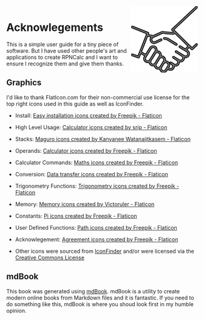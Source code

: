 <img align="right" width="175" src="../Images/Acknowlegement.png">

# Acknowlegements

This is a simple user guide for a tiny piece of software.  But I have used other people's art and applications to create RPNCalc and I want to ensure I recognize them and give them thanks.

## Graphics

I'd like to thank FlatIcon.com for their non-commercial use license for the top right icons used in this guide as well as IconFinder.

- Install: <a href="https://www.flaticon.com/free-icons/easy-installation" title="easy installation icons">Easy installation icons created by Freepik - Flaticon</a>

- High Level Usage: <a href="https://www.flaticon.com/free-icons/calculator" title="calculator icons">Calculator icons created by srip - Flaticon</a>

- Stacks: <a href="https://www.flaticon.com/free-icons/maguro" title="maguro icons">Maguro icons created by Kanyanee Watanajitkasem - Flaticon</a>

- Operands: <a href="https://www.flaticon.com/free-icons/calculator" title="calculator icons">Calculator icons created by Freepik - Flaticon</a>

- Calculator Commands: <a href="https://www.flaticon.com/free-icons/maths" title="maths icons">Maths icons created by Freepik - Flaticon</a>

- Conversion: <a href="https://www.flaticon.com/free-icons/data-transfer" title="data transfer icons">Data transfer icons created by Freepik - Flaticon</a>

- Trigonometry Functions: <a href="https://www.flaticon.com/free-icons/trigonometry" title="trigonometry icons">Trigonometry icons created by Freepik - Flaticon</a>

- Memory: <a href="https://www.flaticon.com/free-icons/memory" title="memory icons">Memory icons created by Victoruler - Flaticon</a>

- Constants: <a href="https://www.flaticon.com/free-icons/pi" title="Pi icons">Pi icons created by Freepik - Flaticon</a>

- User Defined Functions: <a href="https://www.flaticon.com/free-icons/path" title="path icons">Path icons created by Freepik - Flaticon</a>

- Acknowlegement: <a href="https://www.flaticon.com/free-icons/agreement" title="agreement icons">Agreement icons created by Freepik - Flaticon</a>

- Other icons were sourced from [IconFinder](https://iconfinder.com) and/or were licensed via the [Creative Commons License](https://creativecommons.org/licenses/)

## mdBook

This book was generated using [mdBook](https://github.com/rust-lang/mdBook).  mdBook is a utility to create modern online books from Markdown files and it is fantastic.  If you need to do something like this, mdBook is where you shoud look first in my humble opinion.